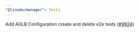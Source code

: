```yaml
---
"@linode/manager": Tests
---
```


Add AGLB Configuration create and delete e2e tests ([#9924](https://github.com/linode/manager/pull/9924))
